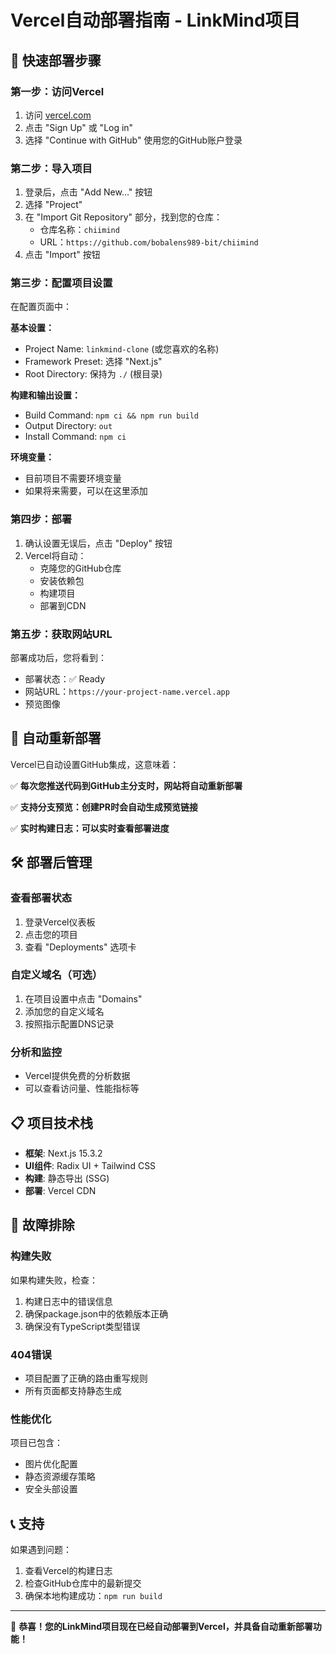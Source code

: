# Vercel自动部署指南 - LinkMind项目

## 🚀 快速部署步骤

### 第一步：访问Vercel
1. 访问 [vercel.com](https://vercel.com)
2. 点击 "Sign Up" 或 "Log in"
3. 选择 "Continue with GitHub" 使用您的GitHub账户登录

### 第二步：导入项目
1. 登录后，点击 "Add New..." 按钮
2. 选择 "Project"
3. 在 "Import Git Repository" 部分，找到您的仓库：
   - 仓库名称：`chiimind`
   - URL：`https://github.com/bobalens989-bit/chiimind`
4. 点击 "Import" 按钮

### 第三步：配置项目设置
在配置页面中：

**基本设置：**
- Project Name: `linkmind-clone` (或您喜欢的名称)
- Framework Preset: 选择 "Next.js"
- Root Directory: 保持为 `./` (根目录)

**构建和输出设置：**
- Build Command: `npm ci && npm run build`
- Output Directory: `out`
- Install Command: `npm ci`

**环境变量：**
- 目前项目不需要环境变量
- 如果将来需要，可以在这里添加

### 第四步：部署
1. 确认设置无误后，点击 "Deploy" 按钮
2. Vercel将自动：
   - 克隆您的GitHub仓库
   - 安装依赖包
   - 构建项目
   - 部署到CDN

### 第五步：获取网站URL
部署成功后，您将看到：
- 部署状态：✅ Ready
- 网站URL：`https://your-project-name.vercel.app`
- 预览图像

## 🔄 自动重新部署

Vercel已自动设置GitHub集成，这意味着：

✅ **每次您推送代码到GitHub主分支时，网站将自动重新部署**

✅ **支持分支预览：创建PR时会自动生成预览链接**

✅ **实时构建日志：可以实时查看部署进度**

## 🛠️ 部署后管理

### 查看部署状态
1. 登录Vercel仪表板
2. 点击您的项目
3. 查看 "Deployments" 选项卡

### 自定义域名（可选）
1. 在项目设置中点击 "Domains"
2. 添加您的自定义域名
3. 按照指示配置DNS记录

### 分析和监控
- Vercel提供免费的分析数据
- 可以查看访问量、性能指标等

## 📋 项目技术栈
- **框架**: Next.js 15.3.2
- **UI组件**: Radix UI + Tailwind CSS
- **构建**: 静态导出 (SSG)
- **部署**: Vercel CDN

## 🔧 故障排除

### 构建失败
如果构建失败，检查：
1. 构建日志中的错误信息
2. 确保package.json中的依赖版本正确
3. 确保没有TypeScript类型错误

### 404错误
- 项目配置了正确的路由重写规则
- 所有页面都支持静态生成

### 性能优化
项目已包含：
- 图片优化配置
- 静态资源缓存策略
- 安全头部设置

## 📞 支持

如果遇到问题：
1. 查看Vercel的构建日志
2. 检查GitHub仓库中的最新提交
3. 确保本地构建成功：`npm run build`

---

🎉 **恭喜！您的LinkMind项目现在已经自动部署到Vercel，并具备自动重新部署功能！**

